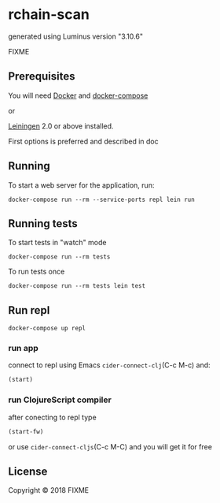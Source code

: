 # rchain-scan

generated using Luminus version "3.10.6"

FIXME

## Prerequisites

You will need [Docker] and [docker-compose]

or

[Leiningen] 2.0 or above installed.

First options is preferred and described in doc

[Leiningen]: https://github.com/technomancy/leiningen
[Docker]: https://docs.docker.com/install/
[docker-compose]: https://docs.docker.com/compose/install/

## Running

To start a web server for the application, run:

    docker-compose run --rm --service-ports repl lein run

## Running tests

To start tests in "watch" mode

    docker-compose run --rm tests

To run tests once

    docker-compose run --rm tests lein test


## Run repl

    docker-compose up repl

### run app

connect to repl using Emacs `cider-connect-clj`(C-c M-c) and:

``` clojure
(start)
```

### run ClojureScript compiler

after conecting to repl type

``` clojure
(start-fw)
```

or use `cider-connect-cljs`(C-c M-C) and you will get it for free


## License

Copyright © 2018 FIXME

